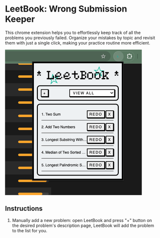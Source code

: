 # LeetBook: Wrong Submission Keeper #

This chrome extension helps you to effortlessly keep track of all the problems you previously failed. Organize your mistakes by topic and revisit them with just a single click, making your practice routine more efficient.

![Alt text](./images/preview.png "Preview")

## Instructions ##
1. Manually add a new problem: open LeetBook and press "+" button on the desired problem's description page, LeetBook will add the problem to the list for you.

